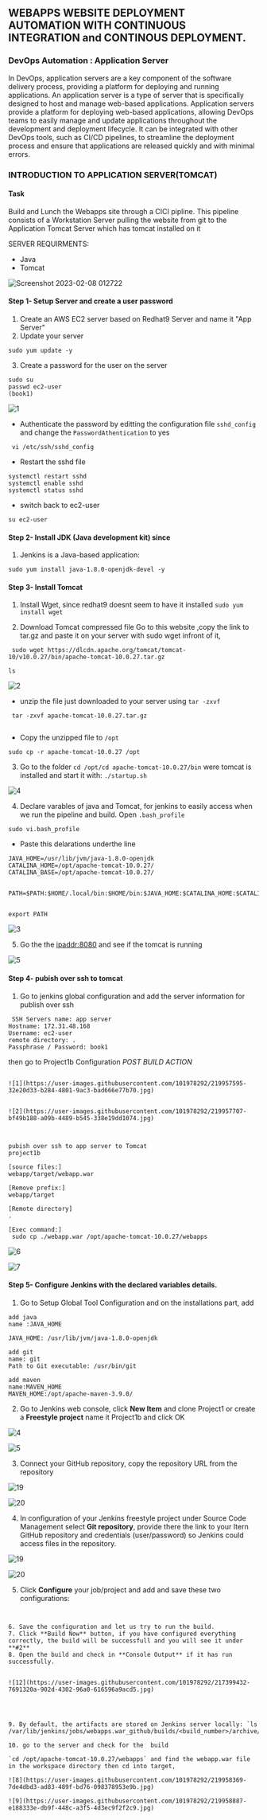 ## WEBAPPS WEBSITE DEPLOYMENT AUTOMATION WITH CONTINUOUS INTEGRATION and CONTINOUS DEPLOYMENT. 
### DevOps Automation : Application Server


In DevOps, application servers are a key component of the software delivery process, providing a platform for deploying and running applications. An application server is a type of server that is specifically designed to host and manage web-based applications. Application servers provide a platform for deploying web-based applications, allowing DevOps teams to easily manage and update applications throughout the development and deployment lifecycle. It can be integrated with other DevOps tools, such as CI/CD pipelines, to streamline the deployment process and ensure that applications are released quickly and with minimal errors.


### INTRODUCTION TO APPLICATION SERVER(TOMCAT)

#### Task
Build and Lunch the Webapps site through a CICI pipline. This pipeline consists of a Workstation Server pulling the website from git to the Application Tomcat Server which has tomcat installed on it


SERVER REQUIRMENTS:
- Java
- Tomcat

![Screenshot 2023-02-08 012722](https://user-images.githubusercontent.com/101978292/217397916-0c21b85c-73fa-449a-b23a-a810280d2221.jpg)


#### Step 1- Setup Server and create a user password
1. Create an AWS EC2 server based on Redhat9 Server and name it "App Server"
2. Update your server

```
sudo yum update -y
```
3. Create a password for the user on the server
```
sudo su
passwd ec2-user 
(book1)
```
![1](https://user-images.githubusercontent.com/101978292/219957126-c347d0e4-e1c6-4a23-bf60-64e084d48981.jpg)


- Authenticate the password by editting the configuration file `sshd_config` and change the `PasswordAthentication` to yes 

```
 vi /etc/ssh/sshd_config

```
- Restart the sshd file
```
systemctl restart sshd
systemctl enable sshd
systemctl status sshd

```
- switch back to ec2-user
```
su ec2-user
```
#### Step 2- Install JDK (Java development kit) since 

1. Jenkins is a Java-based application:

```
sudo yum install java-1.8.0-openjdk-devel -y
```

#### Step 3- Install Tomcat
1. Install Wget, since redhat9 doesnt seem to have it installed `sudo yum install wget`

2.  Download Tomcat compressed file
Go to this website   ,copy the link to tar.gz and paste it on your server with sudo wget infront of it, 
```
 sudo wget https://dlcdn.apache.org/tomcat/tomcat-10/v10.0.27/bin/apache-tomcat-10.0.27.tar.gz

ls

```
![2](https://user-images.githubusercontent.com/101978292/219957389-4bd943ef-6186-4b80-98fd-b068efe061d1.jpg)


- unzip the file just downloaded to your server using `tar -zxvf`
```
 tar -zxvf apache-tomcat-10.0.27.tar.gz
 
```




- Copy the unzipped file to `/opt`

```
sudo cp -r apache-tomcat-10.0.27 /opt

```
3. Go to the folder `cd /opt/cd apache-tomcat-10.0.27/bin`
were tomcat is installed and start it with: `./startup.sh`

![4](https://user-images.githubusercontent.com/101978292/219957305-5a784cd4-1fc0-461f-b22f-f8fa412e22a1.jpg)


4. Declare varables of java and Tomcat, for jenkins to easily access when we run the pipeline and build. Open `.bash_profile`

```
sudo vi.bash_profile

```
- Paste this delarations underthe line 

```
JAVA_HOME=/usr/lib/jvm/java-1.8.0-openjdk
CATALINA_HOME=/opt/apache-tomcat-10.0.27/
CATALINA_BASE=/opt/apache-tomcat-10.0.27/


PATH=$PATH:$HOME/.local/bin:$HOME/bin:$JAVA_HOME:$CATALINA_HOME:$CATALINA_BASE


export PATH

```

![3](https://user-images.githubusercontent.com/101978292/219957240-8b5f7413-40a2-480c-bd92-a00cd2d7b23e.jpg)

5. Go the the <ipaddr:8080> and see if the tomcat is running


![5](https://user-images.githubusercontent.com/101978292/219957553-1ba30b6f-ea6b-484d-a100-a9010bb0e302.jpg)


#### Step 4- pubish over ssh to tomcat 


1. Go to jenkins global configuration and add the server information for publish over ssh

```
 SSH Servers name: app server
Hostname: 172.31.48.168
Username: ec2-user
remote directory: .
Passphrase / Password: book1
```
then go to Project1b Configuration *POST BUILD ACTION*

```

![1](https://user-images.githubusercontent.com/101978292/219957595-32e20d33-b284-4801-9ac3-bad666e77b70.jpg)


![2](https://user-images.githubusercontent.com/101978292/219957707-bf49b188-a09b-4489-b545-338e19dd1074.jpg)



pubish over ssh to app server to Tomcat
project1b

[source files:] 
webapp/target/webapp.war

[Remove prefix:] 
webapp/target

[Remote directory]
.

[Exec command:]
 sudo cp ./webapp.war /opt/apache-tomcat-10.0.27/webapps
```

![6](https://user-images.githubusercontent.com/101978292/219957789-f1e84ed5-0d16-47ef-8858-a95d7908e4bb.jpg)

![7](https://user-images.githubusercontent.com/101978292/219957754-cbadcde7-e0f9-452d-a693-3084db78df94.jpg)


#### Step 5-  Configure Jenkins with the declared variables details. 

1. Go to Setup Global Tool Configuration and on the installations part, add

```
add java  
name :JAVA_HOME

JAVA_HOME: /usr/lib/jvm/java-1.8.0-openjdk

add git
name: git
Path to Git executable: /usr/bin/git

add maven
name:MAVEN_HOME
MAVEN_HOME:/opt/apache-maven-3.9.0/

```

2. Go to Jenkins web console, click **New Item** and clone Project1 or create a **Freestyle project** name it Project1b and click OK

![4](https://user-images.githubusercontent.com/101978292/219958929-032af221-c23e-42a5-a27d-f4b83dbabf67.jpg)

![5](https://user-images.githubusercontent.com/101978292/219958962-c106f8a8-5125-4889-9d82-8175d2583b55.jpg)


3. Connect your GitHub repository, copy the repository URL from the repository

![19](https://user-images.githubusercontent.com/101978292/219959603-83f715d3-8c04-4cab-949a-27c775c414a8.jpg)

![20](https://user-images.githubusercontent.com/101978292/219959617-b46eba16-3314-4007-b757-f8a6131ca6b1.jpg)


4. In configuration of your Jenkins freestyle project under Source Code Management select **Git repository**, provide there the link to your Itern GitHub repository and credentials (user/password) so Jenkins could access files in the repository.


![19](https://user-images.githubusercontent.com/101978292/219959178-26e7ce50-be31-4174-9edb-98c199fb93ae.jpg)


![20](https://user-images.githubusercontent.com/101978292/219959185-46b02123-4fc8-42ae-b5a0-831944cfee91.jpg)


5. Click **Configure** your job/project and add and save these two configurations:

``` 


6. Save the configuration and let us try to run the build. 
7. Click **Build Now** button, if you have configured everything correctly, the build will be successfull and you will see it under **#2**
8. Open the build and check in **Console Output** if it has run successfully.


![12](https://user-images.githubusercontent.com/101978292/217399432-7691320a-902d-4302-96a0-616596a9acd5.jpg)




9. By default, the artifacts are stored on Jenkins server locally: `ls /var/lib/jenkins/jobs/webapps.war_github/builds/<build_number>/archive/`

10. go to the server and check for the  build 
 
`cd /opt/apache-tomcat-10.0.27/webapps` and find the webapp.war file in the workspace directory then cd into target, 

![8](https://user-images.githubusercontent.com/101978292/219958369-7de4dbd3-ad83-489f-bd76-098378953e9b.jpg)

![9](https://user-images.githubusercontent.com/101978292/219958887-e188333e-db9f-448c-a3f5-4d3ec9f2f2c9.jpg)
